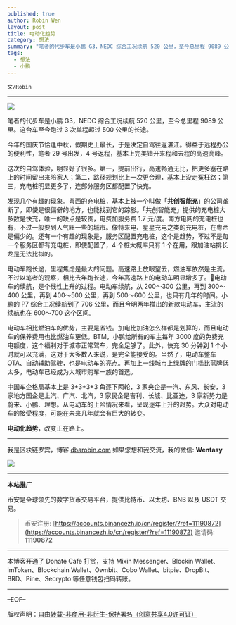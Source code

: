 ```yaml
---
published: true
author: Robin Wen
layout: post
title: 电动化趋势
category: 想法
summary: "笔者的代步车是小鹏 G3，NEDC 综合工况续航 520 公里，至今总里程 9089 公里。这台车至今跑过 3 次单程超过 500 公里的长途。中国车企格局基本上是 3+3+3+3 角逐下两轮，3 家央企是一汽、东风、长安，3 家地方国企是上汽、广汽、北汽，3 家民企是吉利、长城、比亚迪，3 家新势力是蔚来、小鹏、理想。从电动车的上险情况来看，呈现逐年上升的趋势。大众对电动车的接受程度，可能在未来几年就会有巨大的转变。电动化趋势，改变正在路上。"
tags:
  - 想法
  - 小鹏
---
```


`文/Robin`

***

![](https://cdn.dbarobin.com/o6gt18c.png)

笔者的代步车是小鹏 G3，NEDC 综合工况续航 520 公里，至今总里程 9089 公里。这台车至今跑过 3 次单程超过 500 公里的长途。

今年的国庆节恰逢中秋，假期史上最长，于是决定自驾往返湛江。得益于远程办公的便利性，笔者 29 号出发，4 号返程，基本上完美错开来程和去程的高速高峰。

这次的自驾体验，明显好了很多。第一，提前出行，高速畅通无比，把更多塞在路上的时间留出来陪家人；第二，路径规划比上一次更合理，基本上没走冤枉路；第三，充电桩明显更多了，连部分服务区都配置了快充。

发现几个有趣的现象。粤西的充电桩，基本上被一个叫做「**共创智能充**」的公司垄断了，即使是很偏僻的地方，也能找到它的踪影。「共创智能充」提供的充电桩大多数是快充，唯一的缺点是较贵，电费加服务费 1.7 元/度。南方电网的充电桩也有，不过一般要到人气旺一些的城市。像特来电、星星充电之类的充电桩，在粤西是偏少的。还有一个有趣的现象是，服务区配置充电桩，这个是趋势，不过不是每一个服务区都有充电桩，即使配置了，4 个桩大概率只有 1 个在用，跟加油站排长龙是无法比拟的。

电动车跑长途，里程焦虑是最大的问题。高速路上放眼望去，燃油车依然是主流。不过以笔者的观察，相比去年跑长途，今年高速路上的电动车明显增多了。电动车的续航，是个线性上升的过程。电动车续航，从 200～300 公里，再到 300～400 公里，再到 400～500 公里，再到 500～600 公里，也只有几年的时间。小鹏的 P7 综合工况续航到了 706 公里，而且今明两年推出的新款电动车，主流的续航也在 600～700 这个区间。

电动车相比燃油车的优势，主要是省钱。加电比加油怎么样都是划算的，而且电动车的保养费用也比燃油车更低。BTM，小鹏给所有的车主每年 3000 度的免费充电额度，这个福利对于城市正常驾车，完全足够了。此外，快充 30 分钟到 1 个小时就可以充满，这对于大多数人来说，是完全能接受的。当然了，电动车整车 OTA、自动辅助驾驶，也是电动车的亮点。再加上一线城市上绿牌的门槛比蓝牌低太多，电动车已经成为大城市购车一族的首选。

中国车企格局基本上是 3+3+3+3 角逐下两轮，3 家央企是一汽、东风、长安，3 家地方国企是上汽、广汽、北汽，3 家民企是吉利、长城、比亚迪，3 家新势力是蔚来、小鹏、理想。从电动车的上险情况来看，呈现逐年上升的趋势。大众对电动车的接受程度，可能在未来几年就会有巨大的转变。

**电动化趋势**，改变正在路上。

***

我是区块链罗宾，博客 [dbarobin.com](https://dbarobin.com/)
如果您想和我交流，我的微信: **Wentasy**

![](https://cdn.dbarobin.com/v4yywe2.png)

***

**本站推广**

币安是全球领先的数字货币交易平台，提供比特币、以太坊、BNB 以及 USDT 交易。

> 币安注册: [https://accounts.binancezh.io/cn/register/?ref=11190872](https://accounts.binancezh.io/cn/register/?ref=11190872)
> 邀请码: **11190872**

***

本博客开通了 Donate Cafe 打赏，支持 Mixin Messenger、Blockin Wallet、imToken、Blockchain Wallet、Ownbit、Cobo Wallet、bitpie、DropBit、BRD、Pine、Secrypto 等任意钱包扫码转账。

<center>
    <div class="--donate-button"
         data-button-id="f8b9df0d-af9a-460d-8258-d3f435445075"
    ></div>
</center>

***

–EOF–

版权声明：[自由转载-非商用-非衍生-保持署名（创意共享4.0许可证）](http://creativecommons.org/licenses/by-nc-nd/4.0/deed.zh)